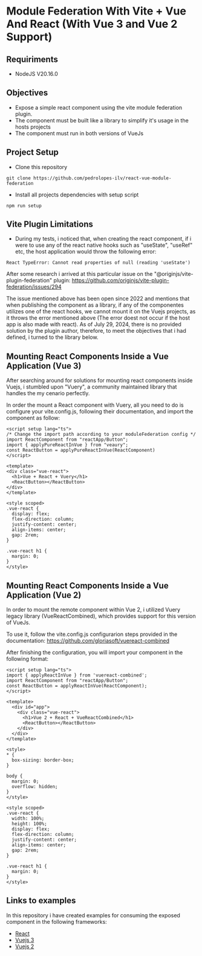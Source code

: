 # Module Federation With Vite + Vue And React (With Vue 3 and Vue 2 Support)

## Requiriments
- NodeJS V20.16.0

## Objectives
- Expose a simple react component using the vite module federation plugin.
- The component must be built like a library to simplify it's usage in the hosts projects
- The component must run in both versions of VueJs

## Project Setup

- Clone this repository
```shell
git clone https://github.com/pedrolopes-ilv/react-vue-module-federation
```
- Install all projects dependencies with setup script
```shell
npm run setup
```

## Vite Plugin Limitations
- During my tests, i noticed that, when creating the react component, if i were to use any of the react native hooks such as "useState", "useRef" etc, the host application would throw the following error:
```
React TypeError: Cannot read properties of null (reading 'useState')
```

After some research i arrived at this particular issue on the "@originjs/vite-plugin-federation" plugin: https://github.com/originjs/vite-plugin-federation/issues/294

The issue mentioned above has been open since 2022 and mentions that when publishing the component as a library, if any of the componentes utilizes one of the react hooks, we cannot mount it on the Vuejs projects, as it throws the error mentioned above (The error doest not occur if the host app is also made with react). As of July 29, 2024, there is no provided solution by the plugin author, therefore, to meet the objectives that i had defined, i turned to the library below.

## Mounting React Components Inside a Vue Application (Vue 3)

After searching around for solutions for mounting react components inside Vuejs, i stumbled upon "Vuery", a community maintained library that handles the my cenario perfectly.

In order the mount a React component with Vuery, all you need to do is configure your vite.config.js, following their documentation, and import the component as follow:
```vue
<script setup lang="ts">
/* Change the import path according to your moduleFederation config */
import ReactComponent from "reactApp/Button";
import { applyPureReactInVue } from "veaury";
const ReactButton = applyPureReactInVue(ReactComponent)
</script>

<template>
<div class="vue-react">
  <h1>Vue + React + Vuery</h1>
  <ReactButton></ReactButton>
</div>
</template>

<style scoped>
.vue-react {
  display: flex;
  flex-direction: column;
  justify-content: center;
  align-items: center;
  gap: 2rem;
}

.vue-react h1 {
  margin: 0;
}
</style>
```

## Mounting React Components Inside a Vue Application (Vue 2)

In order to mount the remote component within Vue 2, i utilized Vuery legacy library (VueReactCombined), which provides support for this version of VueJs.

To use it, follow the vite.config.js configurarion steps provided in the documentation: https://github.com/gloriasoft/vuereact-combined

After finishing the configuration, you will import your component in the following format:
```vue
<script setup lang="ts">
import { applyReactInVue } from 'vuereact-combined';
import ReactComponent from "reactApp/Button";
const ReactButton = applyReactInVue(ReactComponent);
</script>

<template>
  <div id="app">
    <div class="vue-react">
      <h1>Vue 2 + React + VueReactCombined</h1>
      <ReactButton></ReactButton>
    </div>
  </div>
</template>

<style>
* {
  box-sizing: border-box;
}

body {
  margin: 0;
  overflow: hidden;
}
</style>

<style scoped>
.vue-react {
  width: 100%;
  height: 100%;
  display: flex;
  flex-direction: column;
  justify-content: center;
  align-items: center;
  gap: 2rem;
}

.vue-react h1 {
  margin: 0;
}
</style>
```

## Links to examples
In this repository i have created examples for consuming the exposed component in the following frameworks:

- [React](react-host-app)
- [Vuejs 3](vue-host-app)
- [Vuejs 2](vue2-host-app)
